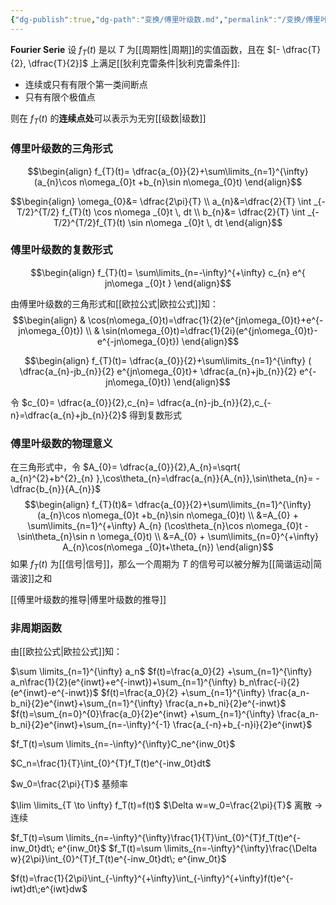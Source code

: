 ```yaml
---
{"dg-publish":true,"dg-path":"变换/傅里叶级数.md","permalink":"/变换/傅里叶级数/","dgPassFrontmatter":true,"noteIcon":"","created":"2024-05-21T15:20:27.951+08:00","updated":"2024-08-06T12:23:43.754+08:00"}
---
```


**Fourier Serie**
设 $f_{T}(t)$ 是以 $T$ 为[[周期性\|周期]]的实值函数，且在 $[- \dfrac{T}{2}, \dfrac{T}{2}]$ 上满足[[狄利克雷条件\|狄利克雷条件]]:
- 连续或只有有限个第一类间断点
- 只有有限个极值点

则在 $f_{T}(t)$ 的**连续点处**可以表示为无穷[[级数\|级数]]

### 傅里叶级数的三角形式
$$\begin{align}
f_{T}(t)= \dfrac{a_{0}}{2}+\sum\limits_{n=1}^{\infty} (a_{n}\cos n\omega_{0}t +b_{n}\sin n\omega_{0}t)
\end{align}$$

$$\begin{align}
\omega_{0}&= \dfrac{2\pi}{T} \\
a_{n}&=\dfrac{2}{T} \int _{-T/2}^{T/2}  f_{T}(t) \cos n\omega _{0}t \, dt  \\
b_{n}&= \dfrac{2}{T} \int _{-T/2}^{T/2}f_{T}(t) \sin n\omega _{0}t  \, dt
\end{align}$$

### 傅里叶级数的复数形式
$$\begin{align}
f_{T}(t)= \sum\limits_{n=-\infty}^{+\infty} c_{n} e^{ jn\omega _{0}t }
\end{align}$$

由傅里叶级数的三角形式和[[欧拉公式\|欧拉公式]]知：
$$\begin{align}
 & \cos(n\omega_{0}t)=\dfrac{1}{2}(e^{jn\omega_{0}t}+e^{-jn\omega_{0}t}) \\
 & \sin(n\omega_{0}t)=\dfrac{1}{2i}(e^{jn\omega_{0}t}-e^{-jn\omega_{0}t})
\end{align}$$

$$\begin{align}
f_{T}(t)= \dfrac{a_{0}}{2}+\sum\limits_{n=1}^{\infty} (  \dfrac{a_{n}-jb_{n}}{2} e^{jn\omega_{0}t}+ \dfrac{a_{n}+jb_{n}}{2} e^{-jn\omega_{0}t})
\end{align}$$

令 $c_{0}= \dfrac{a_{0}}{2},c_{n}= \dfrac{a_{n}-jb_{n}}{2},c_{-n}=\dfrac{a_{n}+jb_{n}}{2}$   得到复数形式


### 傅里叶级数的物理意义
在三角形式中，令 $A_{0}= \dfrac{a_{0}}{2},A_{n}=\sqrt{ a_{n}^{2}+b^{2}_{n} },\cos\theta_{n}=\dfrac{a_{n}}{A_{n}},\sin\theta_{n}= -\dfrac{b_{n}}{A_{n}}$   
$$\begin{align}
f_{T}(t)&= \dfrac{a_{0}}{2}+\sum\limits_{n=1}^{\infty} (a_{n}\cos n\omega_{0}t +b_{n}\sin n\omega_{0}t) \\
&=A_{0} + \sum\limits_{n=1}^{+\infty} A_{n} (\cos\theta_{n}\cos n\omega_{0}t -\sin\theta_{n}\sin n \omega_{0}t) \\
&=A_{0} + \sum\limits_{n=0}^{+\infty} A_{n}\cos(n\omega _{0}t+\theta_{n})
\end{align}$$
如果 $f_{T}(t)$ 为[[信号\|信号]]，那么一个周期为 $T$ 的信号可以被分解为[[简谐运动\|简谐波]]之和



[[傅里叶级数的推导\|傅里叶级数的推导]]
### 非周期函数
由[[欧拉公式\|欧拉公式]]知：


$\sum \limits_{n=1}^{\infty} a_n$
$f(t)=\frac{a_0}{2} +\sum_{n=1}^{\infty} a_n\frac{1}{2}(e^{inwt}+e^{-inwt})+\sum_{n=1}^{\infty} b_n\frac{-i}{2}(e^{inwt}-e^{-inwt})$
$f(t)=\frac{a_0}{2} +\sum_{n=1}^{\infty} \frac{a_n-b_ni}{2}e^{inwt}+\sum_{n=1}^{\infty} \frac{a_n+b_ni}{2}e^{-inwt}$
$f(t)=\sum_{n=0}^{0}\frac{a_0}{2}e^{inwt} +\sum_{n=1}^{\infty} \frac{a_n-b_ni}{2}e^{inwt}+\sum_{n=-\infty}^{-1} \frac{a_{-n}+b_{-n}i}{2}e^{inwt}$

$f_T(t)=\sum \limits_{n=-\infty}^{\infty}C_ne^{inw_0t}$

$C_n=\frac{1}{T}\int_{0}^{T}f_T(t)e^{-inw_0t}dt$

$w_0=\frac{2\pi}{T}$  基频率

$\lim \limits_{T \to \infty} f_T(t)=f(t)$
$\Delta w=w_0=\frac{2\pi}{T}$
离散 $\to$ 连续

$f_T(t)=\sum \limits_{n=-\infty}^{\infty}\frac{1}{T}\int_{0}^{T}f_T(t)e^{-inw_0t}dt\;  e^{inw_0t}$
$f_T(t)=\sum \limits_{n=-\infty}^{\infty}\frac{\Delta w}{2\pi}\int_{0}^{T}f_T(t)e^{-inw_0t}dt\;  e^{inw_0t}$

$f(t)=\frac{1}{2\pi}\int_{-\infty}^{+\infty}\int_{-\infty}^{+\infty}f(t)e^{-iwt}dt\;e^{iwt}dw$


